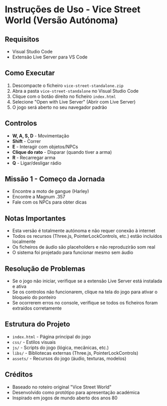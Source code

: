 # Instruções de Uso - Vice Street World (Versão Autónoma)

## Requisitos
- Visual Studio Code
- Extensão Live Server para VS Code

## Como Executar
1. Descompacte o ficheiro `vice-street-standalone.zip`
2. Abra a pasta `vice-street-standalone` no Visual Studio Code
3. Clique com o botão direito no ficheiro `index.html`
4. Selecione "Open with Live Server" (Abrir com Live Server)
5. O jogo será aberto no seu navegador padrão

## Controlos
- **W, A, S, D** - Movimentação
- **Shift** - Correr
- **E** - Interagir com objetos/NPCs
- **Clique do rato** - Disparar (quando tiver a arma)
- **R** - Recarregar arma
- **Q** - Ligar/desligar rádio

## Missão 1 - Começo da Jornada
- Encontre a moto de gangue (Harley)
- Encontre a Magnum .357
- Fale com os NPCs para obter dicas

## Notas Importantes
- Esta versão é totalmente autónoma e não requer conexão à internet
- Todos os recursos (Three.js, PointerLockControls, etc.) estão incluídos localmente
- Os ficheiros de áudio são placeholders e não reproduzirão som real
- O sistema foi projetado para funcionar mesmo sem áudio

## Resolução de Problemas
- Se o jogo não iniciar, verifique se a extensão Live Server está instalada e ativa
- Se os controlos não funcionarem, clique na tela do jogo para ativar o bloqueio do ponteiro
- Se ocorrerem erros no console, verifique se todos os ficheiros foram extraídos corretamente

## Estrutura do Projeto
- `index.html` - Página principal do jogo
- `css/` - Estilos visuais
- `js/` - Scripts do jogo (lógica, mecânicas, etc.)
- `libs/` - Bibliotecas externas (Three.js, PointerLockControls)
- `assets/` - Recursos do jogo (áudio, texturas, modelos)

## Créditos
- Baseado no roteiro original "Vice Street World"
- Desenvolvido como protótipo para apresentação académica
- Inspirado em jogos de mundo aberto dos anos 80
